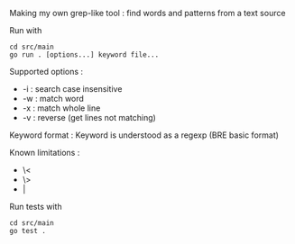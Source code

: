 Making my own grep-like tool : find words and patterns from a text source

Run with 
```
cd src/main
go run . [options...] keyword file...
```

Supported options :
- -i : search case insensitive
- -w : match word
- -x : match whole line
- -v : reverse (get lines not matching)

Keyword format : Keyword is understood as a regexp (BRE basic format)

Known limitations : 
- \\<
- \\>
- |

Run tests with
```
cd src/main
go test .
``` 